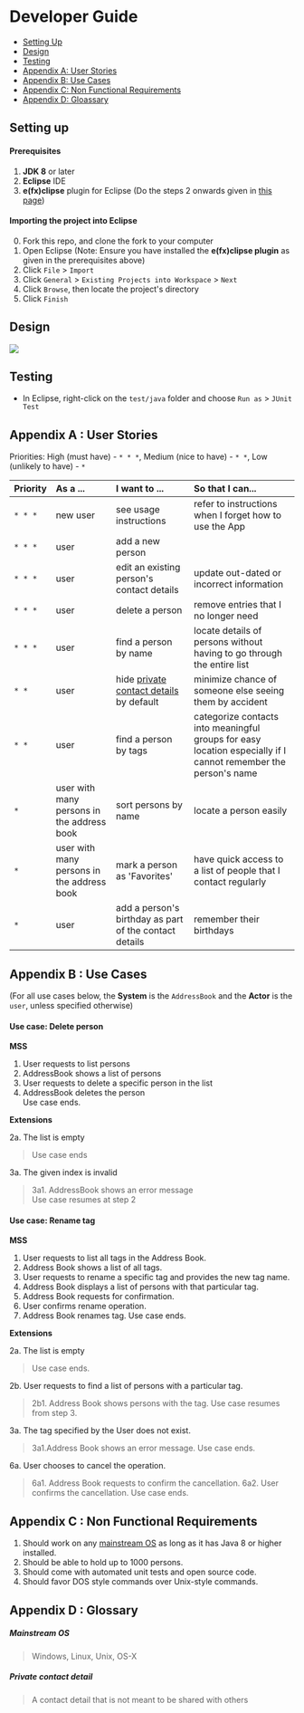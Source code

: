 # Developer Guide

* [Setting Up](#setting-up)
* [Design](#design)
* [Testing](#testing)
* [Appendix A: User Stories](#appendix-a--user-stories)
* [Appendix B: Use Cases](#appendix-b--use-cases)
* [Appendix C: Non Functional Requirements](#appendix-c--non-functional-requirements)
* [Appendix D: Gloassary](#appendix-d--glossary)

## Setting up

#### Prerequisites

1. **JDK 8** or later
2. **Eclipse** IDE
3. **e(fx)clipse** plugin for Eclipse (Do the steps 2 onwards given in
   [this page](http://www.eclipse.org/efxclipse/install.html#for-the-ambitious))


#### Importing the project into Eclipse

0. Fork this repo, and clone the fork to your computer
1. Open Eclipse (Note: Ensure you have installed the **e(fx)clipse plugin** as given in the prerequisites above)
2. Click `File` > `Import`
3. Click `General` > `Existing Projects into Workspace` > `Next`
4. Click `Browse`, then locate the project's directory
5. Click `Finish`

## Design
<img src="images/mainClassDiagram.png"/>

## Testing

* In Eclipse, right-click on the `test/java` folder and choose `Run as` > `JUnit Test`

## Appendix A : User Stories

Priorities: High (must have) - `* * *`, Medium (nice to have)  - `* *`,  Low (unlikely to have) - `*`


Priority | As a ... | I want to ... | So that I can...
-------- | :-------- | :--------- | :-----------
`* * *` | new user | see usage instructions | refer to instructions when I forget how to use the App
`* * *` | user | add a new person |
`* * *` | user | edit an existing person's contact details | update out-dated or incorrect information
`* * *` | user | delete a person | remove entries that I no longer need
`* * *` | user | find a person by name | locate details of persons without having to go through the entire list
`* *` | user | hide [private contact details](#private-contact-detail) by default | minimize chance of someone else seeing them by accident
`* *` | user | find a person by tags | categorize contacts into meaningful groups for easy location especially if I cannot remember the person's name 
`*` | user with many persons in the address book | sort persons by name | locate a person easily
`*` | user with many persons in the address book | mark a person as 'Favorites' | have quick access to a list of people that I contact regularly
`*` | user | add a person's birthday as part of the contact details | remember their birthdays 



## Appendix B : Use Cases

(For all use cases below, the **System** is the `AddressBook` and the **Actor** is the `user`, unless specified otherwise)

#### Use case: Delete person

**MSS**

1. User requests to list persons
2. AddressBook shows a list of persons
3. User requests to delete a specific person in the list
4. AddressBook deletes the person <br>
Use case ends.

**Extensions**

2a. The list is empty
> Use case ends

3a. The given index is invalid
> 3a1. AddressBook shows an error message <br>
  Use case resumes at step 2


#### Use case: Rename tag

**MSS**

1. User requests to list all tags in the Address Book. 
2. Address Book shows a list of all tags.
3. User requests to rename a specific tag and provides the new tag name.
4. Address Book displays a list of persons with that particular tag.
5. Address Book requests for confirmation.
6. User confirms rename operation.
7. Address Book renames tag.
Use case ends.

**Extensions**

2a. The list is empty
> Use case ends. 
    
2b. User requests to find a list of persons with a particular tag.
> 2b1. Address Book shows persons with the tag.
  Use case resumes from step 3.
    
3a. The tag specified by the User does not exist. 
> 3a1.Address Book shows an error message.
  Use case ends.
  
6a. User chooses to cancel the operation.
> 6a1. Address Book requests to confirm the cancellation.
  6a2. User confirms the cancellation.
  Use case ends.  
     
## Appendix C : Non Functional Requirements

1. Should work on any [mainstream OS](#mainstream-os) as long as it has Java 8 or higher installed.
2. Should be able to hold up to 1000 persons.
3. Should come with automated unit tests and open source code.
4. Should favor DOS style commands over Unix-style commands.

## Appendix D : Glossary

##### Mainstream OS

> Windows, Linux, Unix, OS-X

##### Private contact detail

> A contact detail that is not meant to be shared with others
